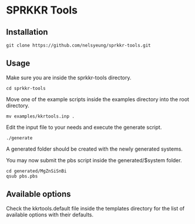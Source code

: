 # SPRKKR Tools

## Installation
```
git clone https://github.com/nelsyeung/sprkkr-tools.git
```

## Usage
Make sure you are inside the sprkkr-tools directory.
```
cd sprkkr-tools
```
Move one of the example scripts inside the examples directory into the root
directory.
```
mv examples/kkrtools.inp .
```
Edit the input file to your needs and execute the generate script.
```
./generate
```
A generated folder should be created with the newly generated systems.

You may now submit the pbs script inside the generated/$system folder.
```
cd generated/MgZnSiSnBi
qsub pbs.pbs
```

## Available options
Check the kkrtools.default file inside the templates directory for the list of
available options with their defaults.
